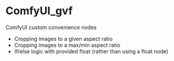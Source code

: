 # ComfyUI_gvf
ComfyUI custom convenience nodes

* Cropping images to a given aspect ratio
* Cropping images to a max/min aspect ratio
* If/else logic with provided float (rather than using a float node)
